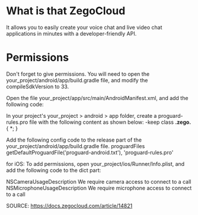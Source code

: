 # What is that ZegoCloud

It allows you to easily create your voice chat and live video chat applications in minutes with a developer-friendly API.

# Permissions

Don't forget to give permissions.
You will need to open the your_project/android/app/build.gradle file, and modify the compileSdkVersion to 33.

Open the file your_project/app/src/main/AndroidManifest.xml, and add the following code:

<uses-permission android:name="android.permission.ACCESS_WIFI_STATE" />
<uses-permission android:name="android.permission.RECORD_AUDIO" />
<uses-permission android:name="android.permission.INTERNET" />
<uses-permission android:name="android.permission.ACCESS_NETWORK_STATE" />
<uses-permission android:name="android.permission.CAMERA" />
<uses-permission android:name="android.permission.BLUETOOTH" />
<uses-permission android:name="android.permission.MODIFY_AUDIO_SETTINGS" />
<uses-permission android:name="android.permission.WRITE_EXTERNAL_STORAGE" />
<uses-permission android:name="android.permission.READ_PHONE_STATE" />
<uses-permission android:name="android.permission.WAKE_LOCK" />

In your project's your_project > android > app folder, create a proguard-rules.pro file with the following content as shown below:
-keep class **.zego.** { *; }

Add the following config code to the release part of the your_project/android/app/build.gradle file.
proguardFiles getDefaultProguardFile('proguard-android.txt'), 'proguard-rules.pro'

for iOS:
To add permissions, open your_project/ios/Runner/Info.plist, and add the following code to the dict part:

<key>NSCameraUsageDescription</key>
<string>We require camera access to connect to a call</string>
<key>NSMicrophoneUsageDescription</key>
<string>We require microphone access to connect to a call</string>

SOURCE: https://docs.zegocloud.com/article/14821
